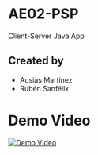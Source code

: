 # AE02-PSP
Client-Server Java App

## Created by
- Ausiàs Martínez
- Rubén Sanfélix

# Demo Video
[![Demo Video](https://img.youtube.com/vi/lXjUJuJejms/0.jpg)](https://www.youtube.com/watch?v=lXjUJuJejms)